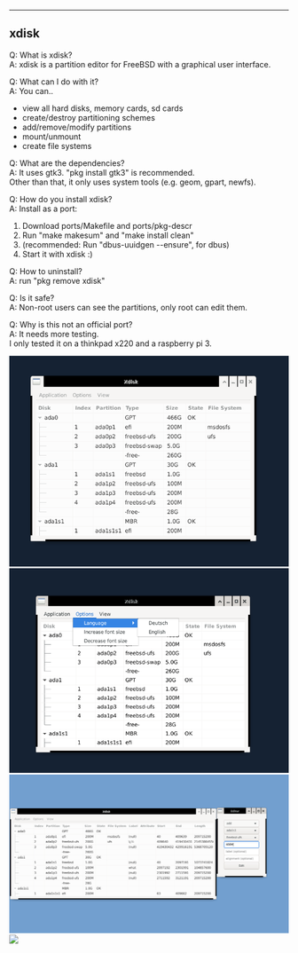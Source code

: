 ------------------------
xdisk
------------------------

Q: What is xdisk?<br>
A: xdisk is a partition editor for FreeBSD with a graphical user interface.<br>

Q: What can I do with it?<br>
A: You can..<br>
   - view all hard disks, memory cards, sd cards<br>
   - create/destroy partitioning schemes<br>
   - add/remove/modify partitions<br>
   - mount/unmount<br>
   - create file systems<br>
   
Q: What are the dependencies?<br>
A: It uses gtk3. "pkg install gtk3" is recommended.<br>
   Other than that, it only uses system tools (e.g. geom, gpart, newfs).<br>

Q: How do you install xdisk?<br>
A: Install as a port:<br>
1. Download ports/Makefile and ports/pkg-descr
2. Run "make makesum" and "make install clean"
3. (recommended: Run "dbus-uuidgen --ensure", for dbus)
4. Start it with xdisk :)<br>

Q: How to uninstall?<br>
A: run "pkg remove xdisk"<br>

Q: Is it safe? <br>
A: Non-root users can see the partitions, only root can edit them. <br>

Q: Why is this not an official port?<br>
A: It needs more testing. <br>
   I only tested it on a thinkpad x220 and a raspberry pi 3.

![](screenshot/xdisk-1.png)
![](screenshot/xdisk-2.png)
![](screenshot/xdisk-3.png)
![](screenshot/xdisk-4.png)
